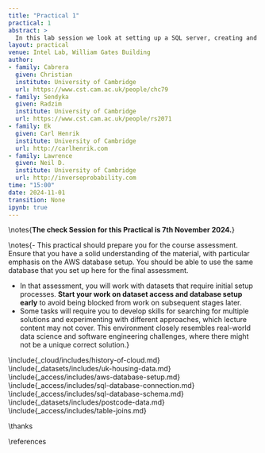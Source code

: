 ```yaml
---
title: "Practical 1"
practical: 1
abstract: >
  In this lab session we look at setting up a SQL server, creating and populating a database, and making joins between different tables.
layout: practical
venue: Intel Lab, William Gates Building
author:
- family: Cabrera
  given: Christian  
  institute: University of Cambridge
  url: https://www.cst.cam.ac.uk/people/chc79
- family: Sendyka
  given: Radzim
  institute: University of Cambridge
  url: https://www.cst.cam.ac.uk/people/rs2071
- family: Ek
  given: Carl Henrik
  institute: University of Cambridge
  url: http://carlhenrik.com
- family: Lawrence
  given: Neil D.
  institute: University of Cambridge
  url: http://inverseprobability.com
time: "15:00"  
date: 2024-11-01
transition: None
ipynb: true
---
```


\notes{**The check Session for this Practical is 7th November 2024.**}

\notes{- This practical should prepare you for the course assessment. Ensure that you have a solid understanding of the material, with particular emphasis on the AWS database setup. You should be able to use the same database that you set up here for the final assessment.
- In that assessment, you will work with datasets that require initial setup processes. **Start your work on dataset access and database setup early** to avoid being blocked from work on subsequent stages later.
- Some tasks will require you to develop skills for searching for multiple solutions and experimenting with different approaches, which lecture content may not cover. This environment closely resembles real-world data science and software engineering challenges, where there might not be a unique correct solution.}

\include{_cloud/includes/history-of-cloud.md}
\include{_datasets/includes/uk-housing-data.md} 
\include{_access/includes/aws-database-setup.md}
\include{_access/includes/sql-database-connection.md}
\include{_access/includes/sql-database-schema.md}
\include{_datasets/includes/postcode-data.md}
\include{_access/includes/table-joins.md}

\thanks

\references
